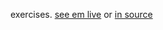 exercises. [see em live](https://colevanderswands.github.io/exports/subfolder) or [in source](./index.js)
